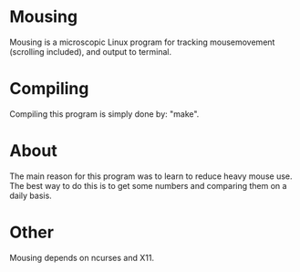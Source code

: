 Mousing
=======

Mousing is a microscopic Linux program for tracking mousemovement (scrolling included), and output to terminal.

Compiling
=========

Compiling this program is simply done by: "make".


About
=====

The main reason for this program was to learn to reduce heavy mouse use. 
The best way to do this is to get some numbers and comparing them on a daily basis.


Other
=====

Mousing depends on ncurses and X11.
